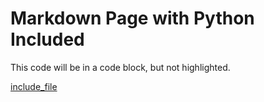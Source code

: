 # Markdown Page with Python Included

This code will be in a code block, but not highlighted.

[include_file](../include/python.py)
